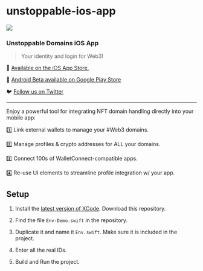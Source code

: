 # unstoppable-ios-app

![](https://i.ibb.co/bvf6Rc5/screens-pano.png)

### Unstoppable Domains iOS App

> Your identity and login for Web3!

📲️ [Available on the iOS App Store.]( https://apps.apple.com/app/unstoppable-domains-app/id1544748602 )

🤖 [Android Beta available on Google Play Store](https://play.google.com/store/apps/details?id=com.unstoppabledomains.manager)

🐦️ [Follow us on Twitter](https://twitter.com/unstoppableweb)

---

Enjoy a powerful tool for integrating NFT domain handling directly into your mobile app:

1️⃣ Link external wallets to manage your #Web3 domains.

2️⃣ Manage profiles & crypto addresses for ALL your domains.

3️⃣ Connect 100s of WalletConnect-compatible apps.

4️⃣ Re-use UI elements to streamline profile integration w/ your app.

## Setup

1. Install the [latest version of XCode](https://developer.apple.com/xcode/).
    Download this repository.

2. Find the file `Env-Demo.swift` in the repository.

3. Duplicate it and name it `Env.swift`. Make sure it is included in the project.

4. Enter all the real IDs.

5. Build and Run the project.
